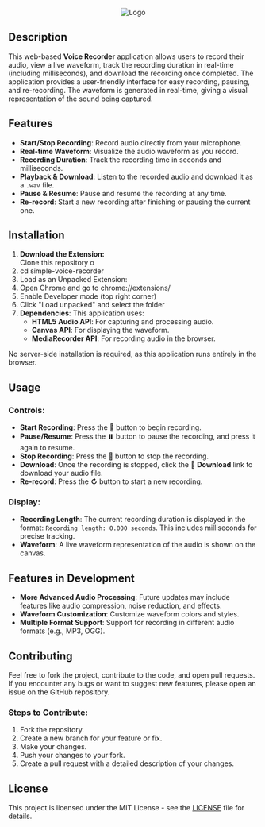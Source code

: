 <p align="center">
  <img src="https://raw.githubusercontent.com/arunwebber/simple-voice-recorder/refs/heads/master/images/icon_128.png" alt="Logo">
</p>

## Description

This web-based **Voice Recorder** application allows users to record their audio, view a live waveform, track the recording duration in real-time (including milliseconds), and download the recording once completed. The application provides a user-friendly interface for easy recording, pausing, and re-recording. The waveform is generated in real-time, giving a visual representation of the sound being captured.

## Features

- **Start/Stop Recording**: Record audio directly from your microphone.
- **Real-time Waveform**: Visualize the audio waveform as you record.
- **Recording Duration**: Track the recording time in seconds and milliseconds.
- **Playback & Download**: Listen to the recorded audio and download it as a `.wav` file.
- **Pause & Resume**: Pause and resume the recording at any time.
- **Re-record**: Start a new recording after finishing or pausing the current one.
  
## Installation

1.  **Download the Extension:**  
   Clone this repository o
2. cd simple-voice-recorder
3. Load as an Unpacked Extension:
4. Open Chrome and go to chrome://extensions/
5. Enable Developer mode (top right corner)
6. Click "Load unpacked" and select the folder
4. **Dependencies**:
   This application uses:
   - **HTML5 Audio API**: For capturing and processing audio.
   - **Canvas API**: For displaying the waveform.
   - **MediaRecorder API**: For recording audio in the browser.

No server-side installation is required, as this application runs entirely in the browser.

## Usage

### Controls:
- **Start Recording**: Press the **🎤** button to begin recording.
- **Pause/Resume**: Press the **⏸️** button to pause the recording, and press it again to resume.
- **Stop Recording**: Press the **🛑** button to stop the recording.
- **Download**: Once the recording is stopped, click the **💾 Download** link to download your audio file.
- **Re-record**: Press the **↻** button to start a new recording.

### Display:
- **Recording Length**: The current recording duration is displayed in the format: `Recording length: 0.000 seconds`. This includes milliseconds for precise tracking.
- **Waveform**: A live waveform representation of the audio is shown on the canvas.

## Features in Development

- **More Advanced Audio Processing**: Future updates may include features like audio compression, noise reduction, and effects.
- **Waveform Customization**: Customize waveform colors and styles.
- **Multiple Format Support**: Support for recording in different audio formats (e.g., MP3, OGG).

## Contributing

Feel free to fork the project, contribute to the code, and open pull requests. If you encounter any bugs or want to suggest new features, please open an issue on the GitHub repository.

### Steps to Contribute:
1. Fork the repository.
2. Create a new branch for your feature or fix.
3. Make your changes.
4. Push your changes to your fork.
5. Create a pull request with a detailed description of your changes.

## License

This project is licensed under the MIT License - see the [LICENSE](LICENSE) file for details.